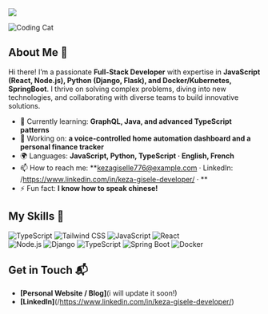 
<img src="https://capsule-render.vercel.app/api?type=waving&color=0:06B6D4,100:3178C6&height=200&section=header&text=Hi%20there!%20I'm%20Keza%20Gisele%20👋&fontSize=40&fontColor=fff&animation=fadeIn" />


![Coding Cat](https://media3.giphy.com/media/v1.Y2lkPTc5MGI3NjExeGFpOW1uN3h6cXB0YW5zd3lhNDRtM3ViY3ViYWVvOGNmYTQ3MXFsayZlcD12MV9pbnRlcm5hbF9naWZfYnlfaWQmY3Q9Zw/L1R1tvI9svkIWwpVYr/giphy.gif)



## About Me 🚀

Hi there! I’m a passionate **Full-Stack Developer** with expertise in **JavaScript (React, Node.js), Python (Django, Flask), and Docker/Kubernetes, SpringBoot**. I thrive on solving complex problems, diving into new technologies, and collaborating with diverse teams to build innovative solutions.

-  🌱 Currently learning: **GraphQL, Java, and advanced TypeScript patterns**
-  🔭 Working on: **a voice-controlled home automation dashboard and a personal finance tracker**
-  🌍 Languages: **JavaScript, Python, TypeScript · English, French**
-  📫 How to reach me: **kezagiselle776@example.com · LinkedIn: /https://www.linkedin.com/in/keza-gisele-developer/ · **
-  ⚡ Fun fact: **I know how to speak chinese!**


## My Skills 🧠

![TypeScript](https://img.shields.io/badge/-TypeScript-3178C6?style=flat-square&logo=typescript&logoColor=white)
![Tailwind CSS](https://img.shields.io/badge/-Tailwind_CSS-06B6D4?style=flat-square&logo=tailwind-css&logoColor=white)
![JavaScript](https://img.shields.io/badge/-JavaScript-F7DF1E?style=flat-square&logo=javascript&logoColor=black)
![React](https://img.shields.io/badge/-React-61DAFB?style=flat-square&logo=react&logoColor=black)  
![Node.js](https://img.shields.io/badge/-Node.js-339933?style=flat-square&logo=node.js&logoColor=white) 
![Django](https://img.shields.io/badge/-Django-092E20?style=flat-square&logo=django&logoColor=white)
![TypeScript](https://img.shields.io/badge/-TypeScript-3178C6?style=flat-square&logo=typescript&logoColor=white)
![Spring Boot](https://img.shields.io/badge/-Spring_Boot-6DB33F?style=flat-square&logo=spring&logoColor=white)
![Docker](https://img.shields.io/badge/-Docker-2496ED?style=flat-square&logo=docker&logoColor=white)



## Get in Touch 📬

- **[Personal Website / Blog]**(i will update it soon!)
- **[LinkedIn]**(/https://www.linkedin.com/in/keza-gisele-developer/)



